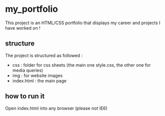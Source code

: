 # my_portfolio

This project is an HTML/CSS portfolio that displays my career and projects I have worked on !

## structure

The project is structured as followed : 
* css : folder for css sheets (the main one style.css, the other one for media queries)
* img : for website images
* index.html : the main page

## how to run it

Open index.html into any browser (please not IE6) 